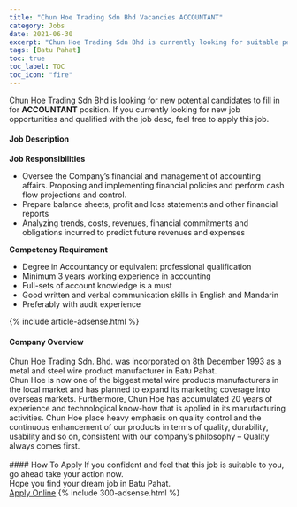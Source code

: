 ```yaml
---
title: "Chun Hoe Trading Sdn Bhd Vacancies ACCOUNTANT" 
category: Jobs 
date: 2021-06-30 
excerpt: "Chun Hoe Trading Sdn Bhd is currently looking for suitable person to fill in the ACCOUNTANT which based in Batu Pahat" 
tags: [Batu Pahat] 
toc: true 
toc_label: TOC 
toc_icon: "fire" 
--- 
```


<p>Chun Hoe Trading Sdn Bhd is looking for new potential candidates to fill in for <b>ACCOUNTANT</b> position. If you currently looking for new job opportunities and qualified with the job desc, feel free to apply this job.
</p><div><div><h4>Job Description</h4></div><div><div><span><div><p><strong>Job Responsibilities</strong></p><ul><li>Oversee the Company&#8217;s financial and management of accounting affairs. Proposing and implementing financial policies and perform cash flow projections and control.</li><li>Prepare balance sheets, profit and loss statements and other financial reports</li><li>Analyzing trends, costs, revenues, financial commitments and obligations incurred to predict future revenues and expenses</li></ul><p><strong>Competency Requirement</strong></p><ul><li>Degree in Accountancy or equivalent professional qualification</li><li>Minimum 3 years working experience in accounting</li><li>Full-sets of account knowledge is a must</li><li>Good written and verbal communication skills in English and Mandarin</li><li>Preferably with audit experience</li></ul></div></span></div></div></div> 
{% include article-adsense.html %} 
<div><div><h4>Company Overview</h4></div><div><div><span><div><div>Chun Hoe Trading Sdn. Bhd.&#160;was incorporated on 8th December 1993 as a metal and steel wire product manufacturer in Batu Pahat.</div>
<div>Chun Hoe is now one of the biggest metal wire products manufacturers in the local market and has planned to expand its marketing coverage into overseas markets. Furthermore, Chun Hoe has accumulated 20 years of experience and technological know-how that is applied in its manufacturing activities. Chun Hoe place heavy emphasis on quality control and the continuous enhancement of our products in terms of quality, durability, usability and so on, consistent with our company&#8217;s philosophy &#8211; Quality always comes first.<br>
&#160;</div></div></span></div></div></div> 
#### How To Apply 
If you confident and feel that this job is suitable to you, go ahead take your action now. <br/> 
Hope you find your dream job in Batu Pahat. <br/> 
<a href="https://www.jobstreet.com.my/en/job/accountant-4601752?jobId=jobstreet-my-job-4601752&" class="btn btn--info" target="_blank" rel="nofollow noopenner">Apply Online</a> 
{% include 300-adsense.html %} 